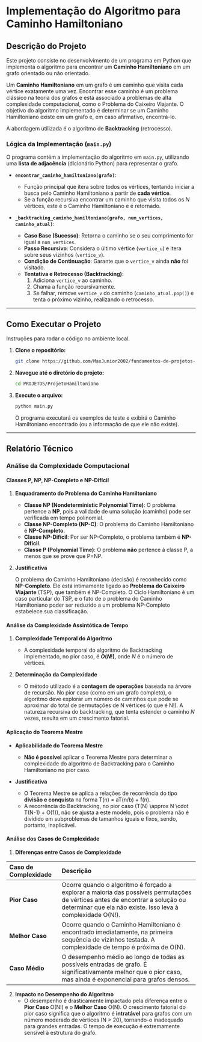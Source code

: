 # Implementação do Algoritmo para Caminho Hamiltoniano

## Descrição do Projeto

Este projeto consiste no desenvolvimento de um programa em Python que implementa o algoritmo para encontrar um **Caminho Hamiltoniano** em um grafo orientado ou não orientado.

Um **Caminho Hamiltoniano** em um grafo é um caminho que visita cada vértice exatamente uma vez. Encontrar esse caminho é um problema clássico na teoria dos grafos e está associado a problemas de alta complexidade computacional, como o Problema do Caixeiro Viajante. O objetivo do algoritmo implementado é determinar se um Caminho Hamiltoniano existe em um grafo e, em caso afirmativo, encontrá-lo.

A abordagem utilizada é o algoritmo de **Backtracking** (retrocesso).

### Lógica da Implementação (`main.py`)

O programa contém a implementação do algoritmo em `main.py`, utilizando uma **lista de adjacência** (dicionário Python) para representar o grafo.

-   **`encontrar_caminho_hamiltoniano(grafo)`**:
    -   Função principal que itera sobre todos os vértices, tentando iniciar a busca pelo Caminho Hamiltoniano a partir de **cada vértice**.
    -   Se a função recursiva encontrar um caminho que visita todos os $N$ vértices, este é o Caminho Hamiltoniano e é retornado.

-   **`_backtracking_caminho_hamiltoniano(grafo, num_vertices, caminho_atual)`**:
    -   **Caso Base (Sucesso)**: Retorna o caminho se o seu comprimento for igual a `num_vertices`.
    -   **Passo Recursivo**: Considera o último vértice (`vertice_u`) e itera sobre seus vizinhos (`vertice_v`).
    -   **Condição de Continuação**: Garante que o `vertice_v` ainda **não** foi visitado.
    -   **Tentativa e Retrocesso (Backtracking)**:
        1.  Adiciona `vertice_v` ao caminho.
        2.  Chama a função recursivamente.
        3.  Se falhar, remove `vertice_v` do caminho (`caminho_atual.pop()`) e tenta o próximo vizinho, realizando o retrocesso.

---

## Como Executar o Projeto

Instruções para rodar o código no ambiente local.

1.  **Clone o repositório:**
    ```bash
    git clone https://github.com/MaxJunior2002/fundamentos-de-projetos-e-analise-de-algoritmos.git
    ```

2.  **Navegue até o diretório do projeto:**
    ```bash
    cd PROJETOS/ProjetoHamiltoniano
    ```

3.  **Execute o arquivo:**
    ```bash
    python main.py
    ```
    O programa executará os exemplos de teste e exibirá o Caminho Hamiltoniano encontrado (ou a informação de que ele não existe).

---

## Relatório Técnico

### Análise da Complexidade Computacional

#### Classes P, NP, NP-Completo e NP-Difícil

1.  **Enquadramento do Problema do Caminho Hamiltoniano**

    * **Classe NP (Nondeterministic Polynomial Time)**: O problema pertence a **NP**, pois a validade de uma solução (caminho) pode ser verificada em tempo polinomial.
    * **Classe NP-Completo (NP-C)**: O problema do Caminho Hamiltoniano é **NP-Completo**.
    * **Classe NP-Difícil**: Por ser NP-Completo, o problema também é **NP-Difícil**.
    * **Classe P (Polynomial Time)**: O problema **não** pertence à classe P, a menos que se prove que P=NP.

2.  **Justificativa**

    O problema do Caminho Hamiltoniano (decisão) é reconhecido como **NP-Completo**. Ele está intimamente ligado ao **Problema do Caixeiro Viajante** (TSP), que também é NP-Completo. O Ciclo Hamiltoniano é um caso particular do TSP, e o fato de o problema do Caminho Hamiltoniano poder ser reduzido a um problema NP-Completo estabelece sua classificação.

#### Análise da Complexidade Assintótica de Tempo

1.  **Complexidade Temporal do Algoritmo**
    * A complexidade temporal do algoritmo de Backtracking implementado, no pior caso, é **$O(N!)$**, onde $N$ é o número de vértices.

2.  **Determinação da Complexidade**
    * O método utilizado é a **contagem de operações** baseada na árvore de recursão. No pior caso (como em um grafo completo), o algoritmo deve explorar um número de caminhos que pode se aproximar do total de permutações de N vértices (o que é N!). A natureza recursiva do backtracking, que tenta estender o caminho $N$ vezes, resulta em um crescimento fatorial.

#### Aplicação do Teorema Mestre

* **Aplicabilidade do Teorema Mestre**
    * **Não é possível** aplicar o Teorema Mestre para determinar a complexidade do algoritmo de Backtracking para o Caminho Hamiltoniano no pior caso.

* **Justificativa**
    * O Teorema Mestre se aplica a relações de recorrência do tipo **divisão e conquista** na forma T(n) = aT(n/b) + f(n).
    * A recorrência do Backtracking, no pior caso (T(N) \approx N \cdot T(N-1) + O(1)), não se ajusta a este modelo, pois o problema não é dividido em subproblemas de tamanhos iguais e fixos, sendo, portanto, inaplicável.

#### Análise dos Casos de Complexidade

1.  **Diferenças entre Casos de Complexidade**

| Caso de Complexidade | Descrição |
| :--- | :--- |
| **Pior Caso** | Ocorre quando o algoritmo é forçado a explorar a maioria das possíveis permutações de vértices antes de encontrar a solução ou determinar que ela não existe. Isso leva à complexidade O(N!). |
| **Melhor Caso** | Ocorre quando o Caminho Hamiltoniano é encontrado imediatamente, na primeira sequência de vizinhos testada. A complexidade de tempo é próxima de O(N). |
| **Caso Médio** | O desempenho médio ao longo de todas as possíveis entradas de grafo. É significativamente melhor que o pior caso, mas ainda é exponencial para grafos densos. |

2.  **Impacto no Desempenho do Algoritmo**
    * O desempenho é drasticamente impactado pela diferença entre o **Pior Caso** O(N!) e o **Melhor Caso** O(N). O crescimento fatorial do pior caso significa que o algoritmo é **intratável** para grafos com um número moderado de vértices (N > 20), tornando-o inadequado para grandes entradas. O tempo de execução é extremamente sensível à estrutura do grafo.

